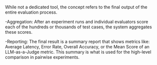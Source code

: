 While not a dedicated tool, the concept refers to the final output of the entire evaluation process.

-Aggregation: After an experiment runs and individual evaluators score each of the hundreds or thousands of test cases, the system 
             aggregates these scores.

-Reporting: The final result is a summary report that shows metrics like: Average Latency, Error Rate, Overall Accuracy, or the 
            Mean Score of an LLM-as-a-Judge metric. This summary is what is used for the high-level comparison in pairwise experiments.
